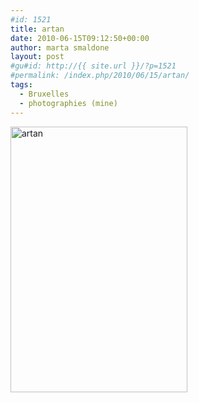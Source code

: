 ```yaml
---
#id: 1521
title: artan
date: 2010-06-15T09:12:50+00:00
author: marta smaldone
layout: post
#gu#id: http://{{ site.url }}/?p=1521
#permalink: /index.php/2010/06/15/artan/
tags:
  - Bruxelles
  - photographies (mine)
---
```

<img class="aligncenter size-full wp-image-3602" src="{{ site.url }}/images/uploads/2010/06/artan.jpg" alt="artan" width="283" height="425" srcset="{{ site.url }}/images/uploads/2010/06/artan.jpg 283w, {{ site.url }}/images/uploads/2010/06/artan-200x300.jpg 200w" sizes="(max-width: 283px) 100vw, 283px" />